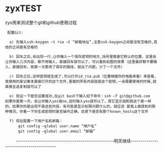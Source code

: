 # zyxTEST
zyx用来测试整个git和github使用过程

     配置Git:

      a) 先输入ssh-keygen –t rsa –C “邮箱地址”,注意ssh-keygen之间是没有空格的,其他的之间是有空格的
      
      b) 回车之后,会出现一行,让你输入一个保存密钥的地方,括号里面是它默认的位置，这里会让你输入几次内容，都不用输入，直接回车就可以了，可以看到如图的效果（这里最好都不要输入，直接回车，我第一次更改了保存的路径，就出了问题，少了一个文件）
      
      c) 回车之后,这样密钥就生成了,可以打开id_rsa.pub（位置根据你的电脑来看）来查看,我使用的是记事本直接打开的这个文件,里面的所有内容就是这个密钥,一会需要使用的时候,就直接全选复制就可以了
      
      e) 验证一下是否设置成功,在git bash下输入如下命令：ssh –T git@github.com
    如果你是第一次，会让你输入yes或no,这时输入yes就可以了，其它显示就和我这个是一样的。如果你的是出现不是这些内容，有可能是显示权限问题什么的，就应该 是我上面提到的那种情况，你看一下你生成密钥时是否操作正确，目录下是否有那个known_hosts这个文件
    
      f) 现在配置一下用户名和邮箱：
          git config –global user.name “用户名”
          git config –global user.email “邮箱”
          
          --------------------------------------------------明天继续----------------------------------------
        
